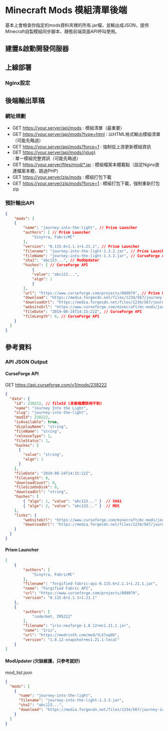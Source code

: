 Minecraft Mods 模組清單後端
===

基本上會檢查你指定的mods資料夾裡的所有.jar檔，並輸出成JSON，提供Minecraft自製模組同步腳本、靜態前端頁面API呼叫使用。


## 建置&啟動開發伺服器

## 上線部署
### Nginx設定

## 後端輸出草稿
### 網址規劃
* GET https://your.server/api/mods : 模組清單（最重要）
* GET https://your.server/api/mods?type=html : 以HTML格式輸出模組清單（可能先略過）
* GET https://your.server/api/mods?force=1 : 強制從上游更新模組資訊
* GET https://your.server/api/mods/{slug} : 單一模組完整資訊（可能先略過）
* GET https://your.server/files/mod/*.jar : 模組檔案本體載點（設定Nginx直連檔案本體，跳過PHP）
* GET https://your.server/zip/mods : 模組打包下載
* GET https://your.server/zip/mods?force=1 : 模組打包下載，強制重新打包zip

### 預計輸出API
```json
{
    "mods": [
    {
        "name": "journey-into-the-light", // Prism Launcher
        "authors": [ // Prism Launcher
            "Sinytra, FabricMC"
        ],
        "version": "0.115.6+2.1.1+1.21.1", // Prism Launcher
        "filename": "journey-into-the-light-1.3.2.jar", // Prism Launcher
        "fileName": "journey-into-the-light-1.3.2.jar", // CurseForge API
        "sha1": "abc123...", // ModUpdater
        "hashes": [ // CurseForge API
            {
            "value": "abc123...",
            "algo": 1
            }
        ],
        "url": "https://www.curseforge.com/projects/889079", // Prism Launcher
        "download": "https://media.forgecdn.net/files/1234/567/journey-into-the-light-1.3.2.jar", // ModUpdater
        "downloadUrl": "https://media.forgecdn.net/files/1234/567/journey-into-the-light-1.3.2.jar", // CurseForge API
        "websiteUrl": "https://www.curseforge.com/minecraft/mc-mods/journey-into-the-light", // CurseForge API
        "fileDate": "2019-08-24T14:15:22Z", // CurseForge API
        "fileLength": 0, // CurseForge API
    }
  ]
}
```

## 參考資料
### API JSON Output

#### CurseForge API
GET https://api.curseforge.com/v1/mods/238222

```json
{
  "data": {
    "id": 238222, // fileId (本後端應該用不到)
    "name": "Journey Into the Light",
    "slug": "journey-into-the-light",
    "modId": 238222,
    "isAvailable": true,
    "displayName": "string",
    "fileName": "string",
    "releaseType": 1,
    "fileStatus": 1,
    "hashes": [
      {
        "value": "string",
        "algo": 1
      }
    ],
    "fileDate": "2019-08-24T14:15:22Z",
    "fileLength": 0,
    "downloadCount": 0,
    "fileSizeOnDisk": 0,
    "downloadUrl": "string",
    "hashes": [
        { "algo": 1, "value": "abc123..." }  // SHA1
        { "algo": 2, "value": "abc123..." }  // MD5
    ],
    "links": {
        "websiteUrl": "https://www.curseforge.com/minecraft/mc-mods/journey-into-the-light",
        "downloadUrl": "https://media.forgecdn.net/files/1234/567/journey-into-the-light-1.3.2.jar"
    }
  }
}
```

#### Prism Launcher

```json
[
    {
        "authors": [
            "Sinytra, FabricMC"
        ],
        "filename": "forgified-fabric-api-0.115.6+2.1.1+1.21.1.jar",
        "name": "Forgified Fabric API",
        "url": "https://www.curseforge.com/projects/889079",
        "version": "0.115.6+2.1.1+1.21.1"
    },
    {
        "authors": [
            "coderbot, IMS212"
        ],
        "filename": "iris-neoforge-1.8.12+mc1.21.1.jar",
        "name": "Iris",
        "url": "https://modrinth.com/mod/YL57xq9U",
        "version": "1.8.12-snapshot+mc1.21.1-local"
    }
]
```

#### ModUpdater (欠缺維護，只參考就好)
mod_list.json

```json
{
  "mods": [
    {
      "name": "journey-into-the-light",
      "filename": "journey-into-the-light-1.3.2.jar",
      "sha1": "abc123...",
      "download": "https://media.forgecdn.net/files/1234/567/journey-into-the-light-1.3.2.jar"
    }
  ]
}
```

